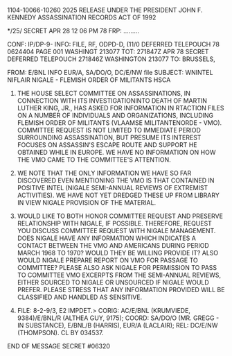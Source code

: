 1104-10066-10260 2025 RELEASE UNDER THE PRESIDENT JOHN F. KENNEDY ASSASSINATION RECORDS ACT OF 1992

*/25/
SECRET
APR 28 12 06 PM 78 FRP: .........

CONF: IP/DP-9- INFO: FILE, RF, ODPD-D, (11/0 DEFERRED TELEPOUCH
78 0624404 PAGE 001 WASHINGT 213077
 TOT: 271847Z APR 78
SECRET
DEFERRED TELEPOUCH 271846Z WASHINGTON 213077
TO: BRUSSELS,

FROM: E/BNL INFO EUR/A, SA/DO/O, DC/E/NW
file
SUBJECT: WNINTEL NIFLAIR NIGALE - FLEMISH ORDER OF MILITANTS HSCA

1. THE HOUSE SELECT COMMITTEE ON ASSASSINATIONS, IN CONNECTION
WITH ITS INVESTIGATIONINTO DEATH OF MARTIN LUTHER KING, JR., HAS
ASKED FOR INFORMATION IN RTACTION FILES ON A NUMBER OF INDIVIDUALS
AND ORGANIZATIONS, INCLUDING FLEMISH ORDER OF MILITANTS (VLAAMSE
MILITANTENORDE - VMO). COMMITTEE REQUEST IS NOT LIMITED TO IMMEDIATE
PERIOD SURROUNDING ASSASSINATION, BUT PRESUME ITS INTEREST FOCUSES
ON ASSASSIN'S ESCAPE ROUTE AND SUPPORT HE OBTAINED WHILE IN EUROPE.
WE HAVE NO INFORMATION ON HOW THE VMO CAME TO THE COMMITTEE'S
ATTENTION.

2. WE NOTE THAT THE ONLY INFORMATION WE HAVE SO FAR DISCOVERED
EVEN MENTIONING THE VMO IS THAT CONTAINED IN POSITIVE INTEL (NIGALE
SEMI-ANNUAL REVIEWS OF EXTREMIST ACTIVITIES). WE HAVE NOT YET
DREDGED THESE UP FROM LIBRARY IN VIEW NIGALE PROVISION OF THE
MATERIAL.

3. WOULD LIKE TO BOTH HONOR COMMITTEE REQUEST AND PRESERVE
RELATIONSHIP WITH NIGALE, IF POSSIBLE. THEREFORE, REQUEST YOU
DISCUSS COMMITTEE REQUEST WITH NIGALE MANAGEMENT. DOES NIGALE HAVE
ANY INFORMATION WHICH INDICATES A CONTACT BETWEEN THE VMO AND
AMERICANS DURING PERIOD MARCH 1968 ΤΟ 1970? WOULD THEY BE WILLING
PROVIDE IT? ALSO WOULD NIGALE PREPARE
REPORT ON VMO FOR PASSAGE TO COMMITTEE?
PLEASE ALSO ASK NIGALE FOR PERMISSION TO PASS TO COMMITTEE VMO
EXCERPTS FROM THE SEMI-ANNUAL REVIEWS, EITHER SOURCED TO NIGALE OR
UNSOURCED IF NIGALE WOULD PREFER. PLEASE STRESS THAT ANY
INFORMATION PROVIDED WILL BE CLASSIFIED AND HANDLED AS SENSITIVE.

4. FILE: 8-2-9/3, E2 IMPDET.>
CORIG: AC/E/BNL (KRUMVIEDE, 9384)/E/BNL/R (ALTHEA GUY, 9175);
COORD: SA/DO/O (MR. GREGG - IN SUBSTANCE), E/BNL/B (HARRIS),
EUR/A (LACLAIR); REL: DC/E/NW (THOMPSON). CL BY 034537.

END OF MESSAGE SECRET #06320